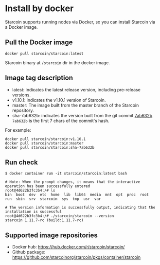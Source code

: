 # Install by docker

Starcoin supports running nodes via Docker, so you can install Starcoin via a Docker image.

## Pull the Docker image

```shell
docker pull starcoin/starcoin:latest
```

Starcoin binary at `/starcoin` dir in the docker image.

## Image tag description

* latest: indicates the latest release version, including pre-release versions.
* v1.10.1: indicates the v1.10.1 version of Starcoin.
* master: The image built from the master branch of the Starcoin repository.
* sha-7ab632b: indicates the version built from the git commit [7ab632b](https://github.com/starcoinorg/starcoin/commit/7ab632b36a039439d424c83951ca8d2366d311c7). `7ab632b` is the first 7 chars of the commit's hash.

For example:

```shell
docker pull starcoin/starcoin:v1.10.1
docker pull starcoin/starcoin:master
docker pull starcoin/starcoin:sha-7ab632b
```

## Run check

```shell
$ docker container run -it starcoin/starcoin:latest bash

# Note: When the prompt changes, it means that the interactive operation has been successfully entered
root@4d622b3fc3b4:/# ls
bin  boot  dev  etc  home  lib  lib64  media  mnt  opt  proc  root  run  sbin  srv  starcoin  sys  tmp  usr  var

# The version information is successfully output, indicating that the installation is successful
root@4d622b3fc3b4:/# ./starcoin/starcoin --version
starcoin 1.11.7-rc (build:1.11.7-rc)
```

## Supported image repositories

* Docker hub: https://hub.docker.com/r/starcoin/starcoin/
* Github package: https://github.com/starcoinorg/starcoin/pkgs/container/starcoin
